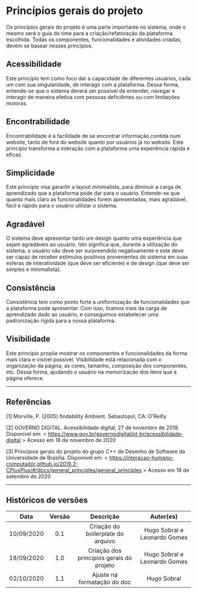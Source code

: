 # Princípios gerais do projeto

Os princípios gerais do projeto é uma parte importante no sistema, onde o mesmo será o guia do time para a criação/refatoração da plataforma escolhida. Todas os componentes, funcionalidades e atividades criadas, devem se basear nesses princípios.

## Acessibilidade

Este princípio tem como foco dar a capacidade de diferentes usuários, cada um com sua singularidade, de interagir com a plataforma. Dessa forma, entende-se que o sistema deverá ser possível de entender, navegar e interagir de maneira efetiva com pessoas deficiêntes ou com limitações motoras.

## Encontrabilidade

Encontrabilidade é a facilidade de se encontrar informação contida num website, tanto de fora do website quanto por usuários já no website. Este princípio transforma a interação com a plataforma uma experiência rápida e eficaz.

## Simplicidade

Este princípio visa garantir a layout minimalista, para diminuir a carga de aprendizado que a plataforma pode dar para o usuário. Entende-se que quanto mais claro as funcionalidades forem apresentadas, mais agradável, fácil e rápido para o usuário utilizar o sistema.

## Agradável

O sistema deve apresentar tanto um design quanto uma experiência que sejam agradáveis ao usuário. Isto significa que, durante a utilização do sistema, o usuário não deve ser surpreendido negativamente e este deve ser capaz de receber estímulos positivos provenientes do sistema em suas esferas de interatividade (que deve ser eficiente) e de design (que deve ser simples e minimalista).

## Consistência

Consistência tem como ponto forte a uniformização de funcionalidades que a plataforma pode apresentar. Com isso, tiramos mais da carga de aprendizado dado ao usuário, e conseguimos estabelecer uma padronização rígida para a nossa plataforma.

## Visibilidade

Este princípio propõe mostrar os componentes e funcionalidades da forma mais clara e visível possível. Visibilidade está relacionada com o organização da página, as cores, tamanho, composição dos componentes, etc. Dessa forma, ajudando o usuário na memorização dos itens que a página oferece.

---

## Referências

[1] Morville, P. (2005) findability Ambient. Sebastopol, CA: O'Reilly

[2] GOVERNO DIGITAL. Acessibilidade digital, 27 de novembro de 2019. Disponível em: < https://www.gov.br/governodigital/pt-br/acessibilidade-digital > Acesso em 18 de novembro de 2020

[3] Princípios gerais do projeto do grupo C++ de Desenho de Software da Universidade de Brasília. Disponível em: < https://interacao-humano-computador.github.io/2019.2-CPlusPlus/#/docs/general_principles/general_principles > Acesso em 18 de setembro de 2020

---

## Históricos de versões

|    Data    | Versão |                Descrição                 |          Autor(es)           |
| :--------: | :----: | :--------------------------------------: | :--------------------------: |
| 10/09/2020 |  0.1   |    Criação do boilerplate do arquivo     | Hugo Sobral e Leonardo Gomes |
| 18/09/2020 |  1.0   | Criação dos princípios gerais do projeto | Hugo Sobral e Leonardo Gomes |
| 02/10/2020 |  1.1   |       Ajuste na formatação do doc        |         Hugo Sobral          |
